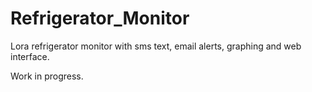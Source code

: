 # Refrigerator_Monitor
Lora refrigerator monitor with sms text, email alerts, graphing and web interface.

Work in progress.  
